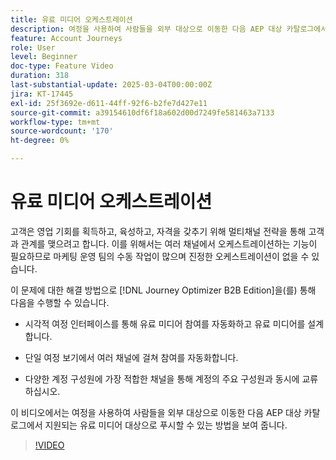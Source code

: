 ```yaml
---
title: 유료 미디어 오케스트레이션
description: 여정을 사용하여 사람들을 외부 대상으로 이동한 다음 AEP 대상 카탈로그에서 지원되는 유료 미디어 대상으로 푸시하는 방법을 알아봅니다.
feature: Account Journeys
role: User
level: Beginner
doc-type: Feature Video
duration: 318
last-substantial-update: 2025-03-04T00:00:00Z
jira: KT-17445
exl-id: 25f3692e-d611-44ff-92f6-b2fe7d427e11
source-git-commit: a39154610df6f18a602d00d7249fe581463a7133
workflow-type: tm+mt
source-wordcount: '170'
ht-degree: 0%

---
```


# 유료 미디어 오케스트레이션

고객은 영업 기회를 획득하고, 육성하고, 자격을 갖추기 위해 멀티채널 전략을 통해 고객과 관계를 맺으려고 합니다. 이를 위해서는 여러 채널에서 오케스트레이션하는 기능이 필요하므로 마케팅 운영 팀의 수동 작업이 많으며 진정한 오케스트레이션이 없을 수 있습니다.

이 문제에 대한 해결 방법으로 [!DNL Journey Optimizer B2B Edition]을(를) 통해 다음을 수행할 수 있습니다.

* 시각적 여정 인터페이스를 통해 유료 미디어 참여를 자동화하고 유료 미디어를 설계합니다.

* 단일 여정 보기에서 여러 채널에 걸쳐 참여를 자동화합니다.

* 다양한 계정 구성원에 가장 적합한 채널을 통해 계정의 주요 구성원과 동시에 교류하십시오.

이 비디오에서는 여정을 사용하여 사람들을 외부 대상으로 이동한 다음 AEP 대상 카탈로그에서 지원되는 유료 미디어 대상으로 푸시할 수 있는 방법을 보여 줍니다.

>[!VIDEO](https://video.tv.adobe.com/v/3448679/?learn=on&enablevpops&captions=kor)
